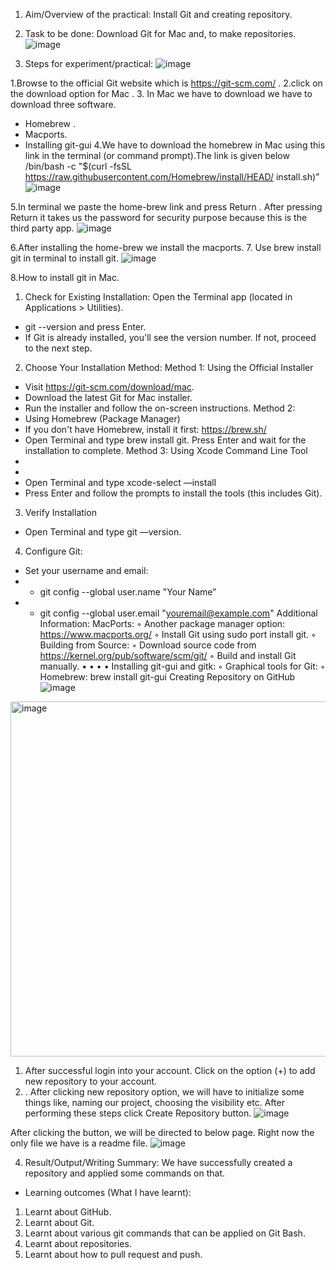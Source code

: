 1. Aim/Overview of the practical: Install Git and creating repository.
2. Task to be done: Download Git for Mac and, to make repositories.
 ![image](https://github.com/Tarushchauhan73/Practical-sem_4/assets/156651501/4fb6a751-dc19-4675-8d2b-e593c43ea1ab)

4. Steps for experiment/practical:
   ![image](https://github.com/Tarushchauhan73/Practical-sem_4/assets/156651501/5576e303-3099-4fba-a898-cb82bb3bd137)

1.Browse to the official Git website which is https://git-scm.com/ .
2.click on the download option for Mac .
3. In Mac we have to download we have to download three software.
- Homebrew .
- Macports.
- Installing git-gui
4.We have to download the homebrew in Mac using this link in the terminal (or
command prompt).The link is given below
/bin/bash -c "$(curl -fsSL https://raw.githubusercontent.com/Homebrew/install/HEAD/
install.sh)”
![image](https://github.com/Tarushchauhan73/Practical-sem_4/assets/156651501/6e84332e-578a-4fe8-b706-60ced49f9cf1)

5.In terminal we paste the home-brew link and press Return .
After pressing Return it takes us the password for security purpose because this is the third
party app.
![image](https://github.com/Tarushchauhan73/Practical-sem_4/assets/156651501/b419bd28-295a-44e3-8c41-d659f6f03a5a)

6.After installing the home-brew we install the macports.
7. Use brew install git in terminal to install git.
![image](https://github.com/Tarushchauhan73/Practical-sem_4/assets/156651501/4829cee3-63cd-44ca-9554-0e9582b4c976)

8.How to install git in Mac.
1. Check for Existing Installation:
Open the Terminal app (located in Applications > Utilities).
- git --version and press Enter.
- If Git is already installed, you'll see the version number. If not, proceed to the next step.
2. Choose Your Installation Method:
Method 1: Using the Official Installer
- Visit https://git-scm.com/download/mac.
- Download the latest Git for Mac installer.
- Run the installer and follow the on-screen instructions.
Method 2:
- Using Homebrew (Package Manager)
- If you don't have Homebrew, install it first: https://brew.sh/
- Open Terminal and type brew install git.
Press Enter and wait for the installation to complete.
Method 3: Using Xcode Command Line Tool
-
-
- Open Terminal and type xcode-select —install
- Press Enter and follow the prompts to install the tools (this includes Git).
3. Verify Installation
- Open Terminal and type git —version.
4. Configure Git:
- Set your username and email:
- - git config --global user.name "Your Name”
- - git config --global user.email "youremail@example.com"
Additional Information:
MacPorts:
◦ Another package manager option: https://www.macports.org/
◦ Install Git using sudo port install git.
◦ Building from Source:
◦ Download source code from https://kernel.org/pub/software/scm/git/
◦ Build and install Git manually.
•
•
•
• Installing git-gui and gitk:
◦ Graphical tools for Git:
◦ Homebrew: brew install git-gui
Creating Repository on GitHub
![image](https://github.com/Tarushchauhan73/Practical-sem_4/assets/156651501/72d8918f-817f-4aeb-a723-2abc00e529c3)
<img width="568" alt="image" src="https://github.com/Tarushchauhan73/Practical-sem_4/assets/156651501/1fc325e7-3be9-46bd-b29c-d9a00d75cbc1">

1. After successful login into your account. Click on the option (+) to add new
repository to your account.
2. . After clicking new repository option, we will have to initialize some things like,
naming our project, choosing the visibility etc. After performing these steps click
Create Repository button.
![image](https://github.com/Tarushchauhan73/Practical-sem_4/assets/156651501/81422a87-dd60-411f-aec9-f0d30f9230de)


After clicking the button, we will be directed to below page. Right now the only file we
have is a readme file.
![image](https://github.com/Tarushchauhan73/Practical-sem_4/assets/156651501/dfbbfb29-c631-421f-8973-263f253641e5)

4. Result/Output/Writing Summary:
We have successfully created a repository and applied some commands on that.
- Learning outcomes (What I have learnt):
1. Learnt about GitHub.
2. Learnt about Git.
3. Learnt about various git commands that can be applied on Git Bash.
4. Learnt about repositories.
5. Learnt about how to pull request and push.
